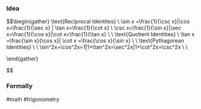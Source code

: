 ### Idea

$$\begin{gather}
\text{Reciprocal Identites} \\
\sin x =\frac{1}{\csc x}|\cos x=\frac{1}{\sec x} | \tan x=\frac{1}{\cot x} \\
\csc x=\frac{1}{\sin x}|\sec x=\frac{1}{\cos x}|\cot x=\frac{1}{\tan x} \\
 \\
\text{Quotient Identities} \\
\tan x =\frac{\sin x}{\cos x}| \cot x =\frac{\cos x}{\sin x} \\
 \\
\text{Pythagorean Identities} \\
 \\
\sin^2x+\cos^2x=1|1+\tan^2x=\sec^2x|1+\cot^2x=\csc^2x \\
 \\

\end{gather}

$$

### Formally

#math #trigonometry 